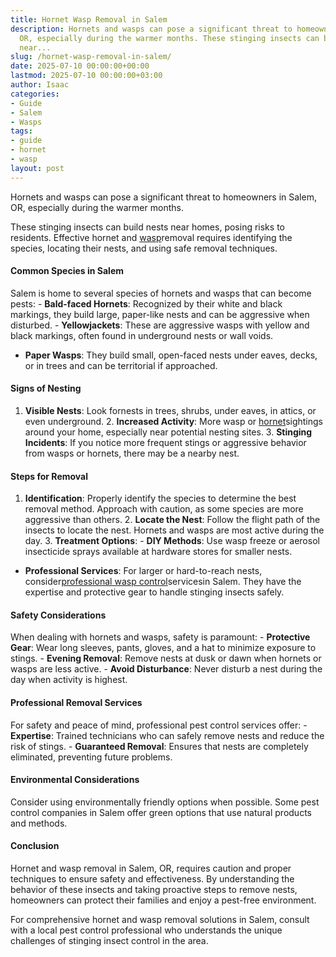 ```yaml
---
title: Hornet Wasp Removal in Salem
description: Hornets and wasps can pose a significant threat to homeowners in Salem,
  OR, especially during the warmer months. These stinging insects can build nests
  near...
slug: /hornet-wasp-removal-in-salem/
date: 2025-07-10 00:00:00+00:00
lastmod: 2025-07-10 00:00:00+03:00
author: Isaac
categories:
- Guide
- Salem
- Wasps
tags:
- guide
- hornet
- wasp
layout: post
---
```

Hornets and wasps can pose a significant threat to homeowners in Salem, OR, especially during the warmer months.

These stinging insects can build nests near homes, posing risks to residents. Effective hornet and [wasp](https://pestpolicy.com/baby-wasp/)removal requires identifying the species, locating their nests, and using safe removal techniques.

####  Common Species in Salem

Salem is home to several species of hornets and wasps that can become pests: - **Bald-faced Hornets**: Recognized by their white and black markings, they build large, paper-like nests and can be aggressive when disturbed. - **Yellowjackets**: These are aggressive wasps with yellow and black markings, often found in underground nests or wall voids.

- **Paper Wasps**: They build small, open-faced nests under eaves, decks, or in trees and can be territorial if approached.

####  Signs of Nesting

1. **Visible Nests**: Look fornests in trees, shrubs, under eaves, in attics, or even underground. 2. **Increased Activity**: More wasp or [hornet](https://pestpolicy.com/hornet-bees-and-wasp-removal-tacoma/)sightings around your home, especially near potential nesting sites. 3. **Stinging Incidents**: If you notice more frequent stings or aggressive behavior from wasps or hornets, there may be a nearby nest.

####  Steps for Removal

1. **Identification**: Properly identify the species to determine the best removal method. Approach with caution, as some species are more aggressive than others. 2. **Locate the Nest**: Follow the flight path of the insects to locate the nest. Hornets and wasps are most active during the day. 3. **Treatment Options**: - **DIY Methods**: Use wasp freeze or aerosol insecticide sprays available at hardware stores for smaller nests.

- **Professional Services**: For larger or hard-to-reach nests, consider[professional wasp control](https://pestpolicy.com/best-wasp-fogger/)servicesin Salem. They have the expertise and protective gear to handle stinging insects safely.

####  Safety Considerations

When dealing with hornets and wasps, safety is paramount: - **Protective Gear**: Wear long sleeves, pants, gloves, and a hat to minimize exposure to stings. - **Evening Removal**: Remove nests at dusk or dawn when hornets or wasps are less active. - **Avoid Disturbance**: Never disturb a nest during the day when activity is highest.

####  Professional Removal Services

For safety and peace of mind, professional pest control services offer: - **Expertise**: Trained technicians who can safely remove nests and reduce the risk of stings. - **Guaranteed Removal**: Ensures that nests are completely eliminated, preventing future problems.

####  Environmental Considerations

Consider using environmentally friendly options when possible. Some pest control companies in Salem offer green options that use natural products and methods.

####  Conclusion

Hornet and wasp removal in Salem, OR, requires caution and proper techniques to ensure safety and effectiveness. By understanding the behavior of these insects and taking proactive steps to remove nests, homeowners can protect their families and enjoy a pest-free environment.

For comprehensive hornet and wasp removal solutions in Salem, consult with a local pest control professional who understands the unique challenges of stinging insect control in the area.
